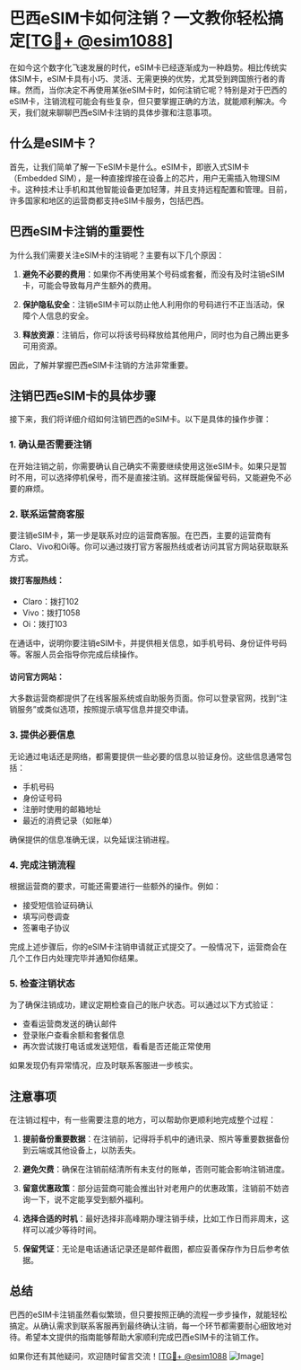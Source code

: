 # 巴西eSIM卡如何注销？一文教你轻松搞定[[TG💪+ @esim1088](https://t.me/s/esim1088)]

在如今这个数字化飞速发展的时代，eSIM卡已经逐渐成为一种趋势。相比传统实体SIM卡，eSIM卡具有小巧、灵活、无需更换的优势，尤其受到跨国旅行者的青睐。然而，当你决定不再使用某张eSIM卡时，如何注销它呢？特别是对于巴西的eSIM卡，注销流程可能会有些复杂，但只要掌握正确的方法，就能顺利解决。今天，我们就来聊聊巴西eSIM卡注销的具体步骤和注意事项。

## 什么是eSIM卡？

首先，让我们简单了解一下eSIM卡是什么。eSIM卡，即嵌入式SIM卡（Embedded SIM），是一种直接焊接在设备上的芯片，用户无需插入物理SIM卡。这种技术让手机和其他智能设备更加轻薄，并且支持远程配置和管理。目前，许多国家和地区的运营商都支持eSIM卡服务，包括巴西。

## 巴西eSIM卡注销的重要性

为什么我们需要关注eSIM卡的注销呢？主要有以下几个原因：

1. **避免不必要的费用**：如果你不再使用某个号码或套餐，而没有及时注销eSIM卡，可能会导致每月产生额外的费用。
   
2. **保护隐私安全**：注销eSIM卡可以防止他人利用你的号码进行不正当活动，保障个人信息的安全。

3. **释放资源**：注销后，你可以将该号码释放给其他用户，同时也为自己腾出更多可用资源。

因此，了解并掌握巴西eSIM卡注销的方法非常重要。

## 注销巴西eSIM卡的具体步骤

接下来，我们将详细介绍如何注销巴西的eSIM卡。以下是具体的操作步骤：

### 1. 确认是否需要注销

在开始注销之前，你需要确认自己确实不需要继续使用这张eSIM卡。如果只是暂时不用，可以选择停机保号，而不是直接注销。这样既能保留号码，又能避免不必要的麻烦。

### 2. 联系运营商客服

要注销eSIM卡，第一步是联系对应的运营商客服。在巴西，主要的运营商有Claro、Vivo和Oi等。你可以通过拨打官方客服热线或者访问其官方网站获取联系方式。

#### 拨打客服热线：
- Claro：拨打102
- Vivo：拨打1058
- Oi：拨打103

在通话中，说明你要注销eSIM卡，并提供相关信息，如手机号码、身份证件号码等。客服人员会指导你完成后续操作。

#### 访问官方网站：
大多数运营商都提供了在线客服系统或自助服务页面。你可以登录官网，找到“注销服务”或类似选项，按照提示填写信息并提交申请。

### 3. 提供必要信息

无论通过电话还是网络，都需要提供一些必要的信息以验证身份。这些信息通常包括：

- 手机号码
- 身份证号码
- 注册时使用的邮箱地址
- 最近的消费记录（如账单）

确保提供的信息准确无误，以免延误注销进程。

### 4. 完成注销流程

根据运营商的要求，可能还需要进行一些额外的操作。例如：

- 接受短信验证码确认
- 填写问卷调查
- 签署电子协议

完成上述步骤后，你的eSIM卡注销申请就正式提交了。一般情况下，运营商会在几个工作日内处理完毕并通知你结果。

### 5. 检查注销状态

为了确保注销成功，建议定期检查自己的账户状态。可以通过以下方式验证：

- 查看运营商发送的确认邮件
- 登录账户查看余额和套餐信息
- 再次尝试拨打电话或发送短信，看看是否还能正常使用

如果发现仍有异常情况，应及时联系客服进一步核实。

## 注意事项

在注销过程中，有一些需要注意的地方，可以帮助你更顺利地完成整个过程：

1. **提前备份重要数据**：在注销前，记得将手机中的通讯录、照片等重要数据备份到云端或其他设备上，以防丢失。

2. **避免欠费**：确保在注销前结清所有未支付的账单，否则可能会影响注销进度。

3. **留意优惠政策**：部分运营商可能会推出针对老用户的优惠政策，注销前不妨咨询一下，说不定能享受到额外福利。

4. **选择合适的时机**：最好选择非高峰期办理注销手续，比如工作日而非周末，这样可以减少等待时间。

5. **保留凭证**：无论是电话通话记录还是邮件截图，都应妥善保存作为日后参考依据。

## 总结

巴西的eSIM卡注销虽然看似繁琐，但只要按照正确的流程一步步操作，就能轻松搞定。从确认需求到联系客服再到最终确认注销，每一个环节都需要耐心细致地对待。希望本文提供的指南能够帮助大家顺利完成巴西eSIM卡的注销工作。

如果你还有其他疑问，欢迎随时留言交流！[[TG💪+ @esim1088](https://t.me/s/esim1088) ![Image](https://i.postimg.cc/4NQfJmqS/Snipaste-2025-05-13-00-14-12.png)]